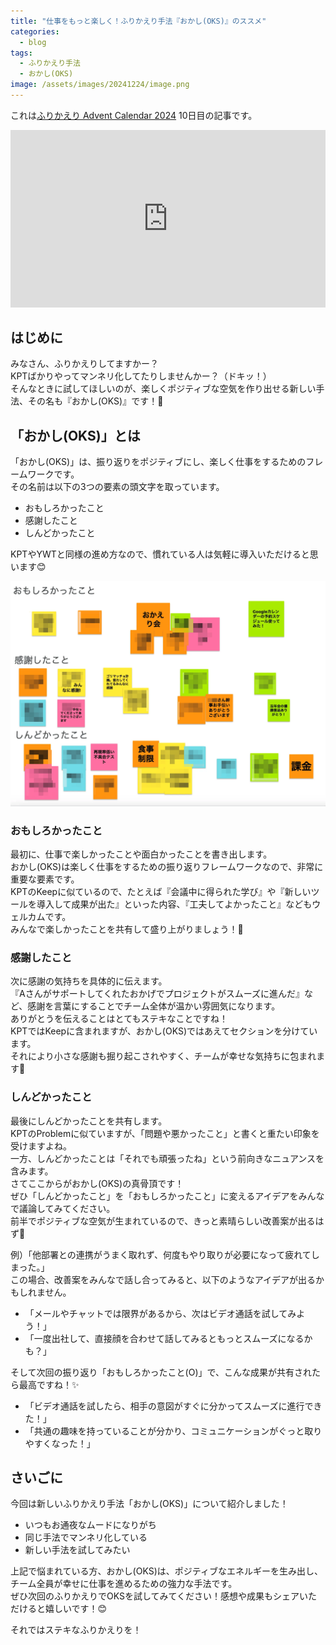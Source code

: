 ```yaml
---
title: "仕事をもっと楽しく！ふりかえり手法『おかし(OKS)』のススメ"
categories:
  - blog
tags:
  - ふりかえり手法
  - おかし(OKS)
image: /assets/images/20241224/image.png
---
```


これは[ふりかえり Advent Calendar 2024](https://adventar.org/calendars/10696) 10日目の記事です。
<div class="embed">
<iframe src="https://adventar.org/calendars/10696/embed" frameborder="0" loading="lazy"></iframe>
</div>
<style>
.embed {
  width: 100%;
  aspect-ratio: 16 / 9;
}
.embed iframe {
  width: 100%;
  height: 100%;
}
</style>

## はじめに

みなさん、ふりかえりしてますかー？  
KPTばかりやってマンネリ化してたりしませんかー？（ドキッ！）  
そんなときに試してほしいのが、楽しくポジティブな空気を作り出せる新しい手法、その名も『おかし(OKS)』です！🍭

## 「おかし(OKS)」とは

「おかし(OKS)」は、振り返りをポジティブにし、楽しく仕事をするためのフレームワークです。  
その名前は以下の3つの要素の頭文字を取っています。

- おもしろかったこと
- 感謝したこと
- しんどかったこと

KPTやYWTと同様の進め方なので、慣れている人は気軽に導入いただけると思います😊

![おかしなふりかえり](/assets/images/20241224/image.png)

### おもしろかったこと

最初に、仕事で楽しかったことや面白かったことを書き出します。  
おかし(OKS)は楽しく仕事をするための振り返りフレームワークなので、非常に重要な要素です。  
KPTのKeepに似ているので、たとえば『会議中に得られた学び』や『新しいツールを導入して成果が出た』といった内容、『工夫してよかったこと』などもウェルカムです。  
みんなで楽しかったことを共有して盛り上がりましょう！🙌

### 感謝したこと

次に感謝の気持ちを具体的に伝えます。  
『Aさんがサポートしてくれたおかげでプロジェクトがスムーズに進んだ』など、感謝を言葉にすることでチーム全体が温かい雰囲気になります。  
ありがとうを伝えることはとてもステキなことですね！  
KPTではKeepに含まれますが、おかし(OKS)ではあえてセクションを分けています。  
それにより小さな感謝も掘り起こされやすく、チームが幸せな気持ちに包まれます🌸  

### しんどかったこと

最後にしんどかったことを共有します。  
KPTのProblemに似ていますが、「問題や悪かったこと」と書くと重たい印象を受けますよね。  
一方、しんどかったことは「それでも頑張ったね」という前向きなニュアンスを含みます。  
さてここからがおかし(OKS)の真骨頂です！  
ぜひ「しんどかったこと」を「おもしろかったこと」に変えるアイデアをみんなで議論してみてください。  
前半でポジティブな空気が生まれているので、きっと素晴らしい改善案が出るはず💪  

例）「他部署との連携がうまく取れず、何度もやり取りが必要になって疲れてしまった。」  
この場合、改善案をみんなで話し合ってみると、以下のようなアイデアが出るかもしれません。  

- 「メールやチャットでは限界があるから、次はビデオ通話を試してみよう！」
- 「一度出社して、直接顔を合わせて話してみるともっとスムーズになるかも？」

そして次回の振り返り「おもしろかったこと(O)」で、こんな成果が共有されたら最高ですね！✨
- 「ビデオ通話を試したら、相手の意図がすぐに分かってスムーズに進行できた！」
- 「共通の趣味を持っていることが分かり、コミュニケーションがぐっと取りやすくなった！」

## さいごに

今回は新しいふりかえり手法「おかし(OKS)」について紹介しました！

- いつもお通夜なムードになりがち
- 同じ手法でマンネリ化している
- 新しい手法を試してみたい

上記で悩まれている方、おかし(OKS)は、ポジティブなエネルギーを生み出し、チーム全員が幸せに仕事を進めるための強力な手法です。  
ぜひ次回のふりかえりでOKSを試してみてください！感想や成果もシェアいただけると嬉しいです！😊

それではステキなふりかえりを！
